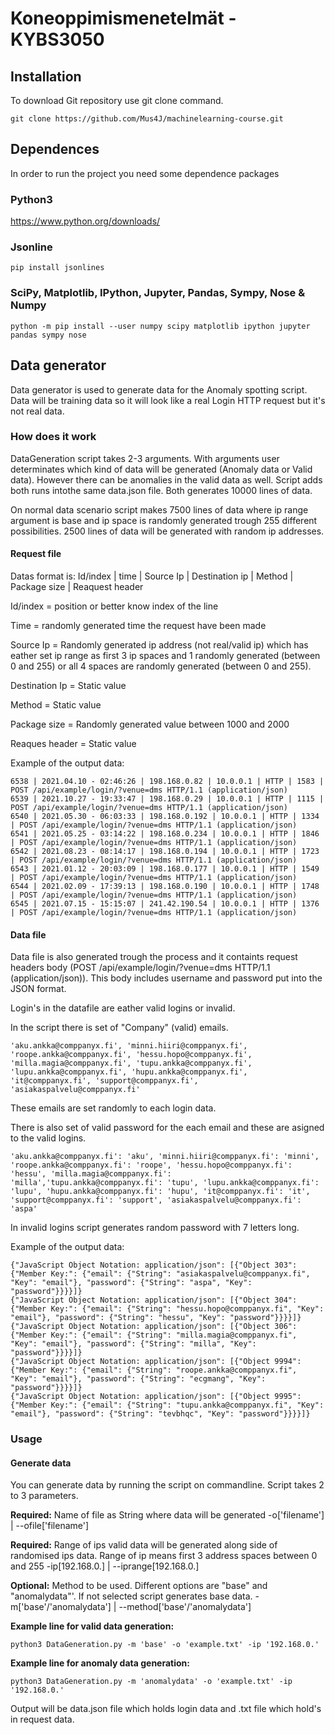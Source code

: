 # Koneoppimismenetelmät - KYBS3050

## Installation

To download Git repository use git clone command.
```
git clone https://github.com/Mus4J/machinelearning-course.git
```


## Dependences

In order to run the project you need some dependence packages

### Python3
https://www.python.org/downloads/

### Jsonline
```
pip install jsonlines
```

### SciPy, Matplotlib, IPython, Jupyter, Pandas, Sympy, Nose & Numpy
```
python -m pip install --user numpy scipy matplotlib ipython jupyter pandas sympy nose
```

## Data generator

Data generator is used to generate data for the Anomaly spotting script. Data will be training data so it will look like a real Login HTTP request but it's not real data.

### How does it work

DataGeneration script takes 2-3 arguments. With arguments user determinates which kind of data will be generated (Anomaly data or Valid data). However there can be anomalies in the valid data as well. Script adds both runs intothe same data.json file. Both generates 10000 lines of data. 

On normal data scenario script makes 7500 lines of data where ip range argument is base and ip space is randomly generated trough 255 different possibilities. 2500 lines of data will be generated with random ip addresses. 

#### Request file

Datas format is: Id/index | time | Source Ip | Destination ip | Method | Package size | Reaquest header

Id/index = position or better know index of the line

Time = randomly generated time the request have been made

Source Ip = Randomly generated ip address (not real/valid ip) which has eather set ip range as first 3 ip spaces and 1 randomly generated (between 0 and 255) or  all 4 spaces are randomly generated (between 0 and 255).

Destination Ip = Static value

Method = Static value

Package size = Randomly generated value between 1000 and 2000

Reaques header = Static value


Example of the output data:

```
6538 | 2021.04.10 - 02:46:26 | 198.168.0.82 | 10.0.0.1 | HTTP | 1583 | POST /api/example/login/?venue=dms HTTP/1.1 (application/json)
6539 | 2021.10.27 - 19:33:47 | 198.168.0.29 | 10.0.0.1 | HTTP | 1115 | POST /api/example/login/?venue=dms HTTP/1.1 (application/json)
6540 | 2021.05.30 - 06:03:33 | 198.168.0.192 | 10.0.0.1 | HTTP | 1334 | POST /api/example/login/?venue=dms HTTP/1.1 (application/json)
6541 | 2021.05.25 - 03:14:22 | 198.168.0.234 | 10.0.0.1 | HTTP | 1846 | POST /api/example/login/?venue=dms HTTP/1.1 (application/json)
6542 | 2021.08.23 - 08:14:17 | 198.168.0.194 | 10.0.0.1 | HTTP | 1723 | POST /api/example/login/?venue=dms HTTP/1.1 (application/json)
6543 | 2021.01.12 - 20:03:09 | 198.168.0.177 | 10.0.0.1 | HTTP | 1549 | POST /api/example/login/?venue=dms HTTP/1.1 (application/json)
6544 | 2021.02.09 - 17:39:13 | 198.168.0.190 | 10.0.0.1 | HTTP | 1748 | POST /api/example/login/?venue=dms HTTP/1.1 (application/json)
6545 | 2021.07.15 - 15:15:07 | 241.42.190.54 | 10.0.0.1 | HTTP | 1376 | POST /api/example/login/?venue=dms HTTP/1.1 (application/json)
```

#### Data file

Data file is also generated trough the process and it containts request headers body (POST /api/example/login/?venue=dms HTTP/1.1 (application/json)). This body
includes username and password put into the JSON format.

Login's in the datafile are eather valid logins or invalid. 

In the script there is set of "Company" (valid) emails.

```
'aku.ankka@comppanyx.fi', 'minni.hiiri@comppanyx.fi', 'roope.ankka@comppanyx.fi', 'hessu.hopo@comppanyx.fi', 'milla.magia@comppanyx.fi', 'tupu.ankka@comppanyx.fi', 'lupu.ankka@comppanyx.fi', 'hupu.ankka@comppanyx.fi', 'it@comppanyx.fi', 'support@comppanyx.fi', 'asiakaspalvelu@comppanyx.fi'
```

These emails are set randomly to each login data.

There is also set of valid password for the each email and these are asigned to the valid logins.

```
'aku.ankka@comppanyx.fi': 'aku', 'minni.hiiri@comppanyx.fi': 'minni', 'roope.ankka@comppanyx.fi': 'roope', 'hessu.hopo@comppanyx.fi': 'hessu', 'milla.magia@comppanyx.fi': 'milla','tupu.ankka@comppanyx.fi': 'tupu', 'lupu.ankka@comppanyx.fi': 'lupu', 'hupu.ankka@comppanyx.fi': 'hupu', 'it@comppanyx.fi': 'it', 'support@comppanyx.fi': 'support', 'asiakaspalvelu@comppanyx.fi': 'aspa'
```

In invalid logins script generates random password with 7 letters long.

Example of the output data:

```
{"JavaScript Object Notation: application/json": [{"Object 303": {"Member Key:": {"email": {"String": "asiakaspalvelu@comppanyx.fi", "Key": "email"}, "password": {"String": "aspa", "Key": "password"}}}}]}
{"JavaScript Object Notation: application/json": [{"Object 304": {"Member Key:": {"email": {"String": "hessu.hopo@comppanyx.fi", "Key": "email"}, "password": {"String": "hessu", "Key": "password"}}}}]}
{"JavaScript Object Notation: application/json": [{"Object 306": {"Member Key:": {"email": {"String": "milla.magia@comppanyx.fi", "Key": "email"}, "password": {"String": "milla", "Key": "password"}}}}]}
{"JavaScript Object Notation: application/json": [{"Object 9994": {"Member Key:": {"email": {"String": "roope.ankka@comppanyx.fi", "Key": "email"}, "password": {"String": "ecgmang", "Key": "password"}}}}]}
{"JavaScript Object Notation: application/json": [{"Object 9995": {"Member Key:": {"email": {"String": "tupu.ankka@comppanyx.fi", "Key": "email"}, "password": {"String": "tevbhqc", "Key": "password"}}}}]}

```

### Usage

#### Generate data

You can generate data by running the script on commandline. Script takes 2 to 3 parameters. 

<b>Required:</b> Name of file as String where data will be generated
  -o['filename'] | --ofile['filename'] 
  
<b>Required:</b> Range of ips valid data will be generated along side of randomised ips data. Range of ip means first 3 address spaces between 0 and 255
  -ip[192.168.0.] | --iprange[192.168.0.]
  
<b>Optional:</b> Method to be used. Different options are "base" and "anomalydata"'. If not selected script generates base data. 
  -m['base'/'anomalydata'] | --method['base'/'anomalydata']

<b>Example line for valid data generation:</b>
```
python3 DataGeneration.py -m 'base' -o 'example.txt' -ip '192.168.0.'
```

<b>Example line for anomaly data generation:</b>
```
python3 DataGeneration.py -m 'anomalydata' -o 'example.txt' -ip '192.168.0.'
```

Output will be data.json file which holds login data and .txt file which hold's in request data.
